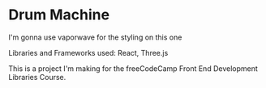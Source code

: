 # Drum Machine
I'm gonna use vaporwave for the styling on this one

Libraries and Frameworks used:
  React, 
  Three.js

This is a project I'm making for the freeCodeCamp Front End Development Libraries Course.
